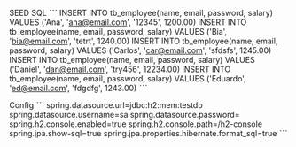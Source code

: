 
SEED SQL
ˋˋˋ
INSERT INTO tb_employee(name, email, password, salary) VALUES ('Ana', 'ana@email.com', '12345', 1200.00)
INSERT INTO tb_employee(name, email, password, salary) VALUES ('Bia', 'bia@email.com', 'tetrt', 1240.00)
INSERT INTO tb_employee(name, email, password, salary) VALUES ('Carlos', 'car@email.com', 'sfdsfs', 1245.00)
INSERT INTO tb_employee(name, email, password, salary) VALUES ('Daniel', 'dan@email.com', 'try456', 12234.00)
INSERT INTO tb_employee(name, email, password, salary) VALUES ('Eduardo', 'ed@email.com', 'fdgdfg', 1243.00)
ˋˋˋ


Config
ˋˋˋ
spring.datasource.url=jdbc:h2:mem:testdb
spring.datasource.username=sa
spring.datasource.password=
spring.h2.console.enabled=true
spring.h2.console.path=/h2-console
spring.jpa.show-sql=true
spring.jpa.properties.hibernate.format_sql=true
ˋˋˋ
